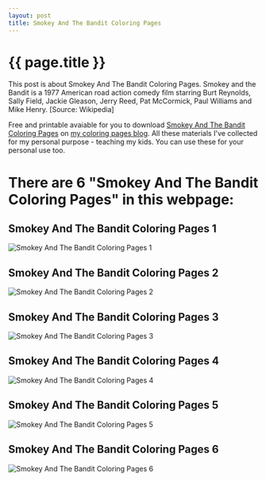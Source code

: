 ```yaml
---
layout: post
title: Smokey And The Bandit Coloring Pages
---
```


{{ page.title }}
================

This post is about Smokey And The Bandit Coloring Pages. Smokey and the Bandit is a 1977 American road action comedy film starring Burt Reynolds, Sally Field, Jackie Gleason, Jerry Reed, Pat McCormick, Paul Williams and Mike Henry. [Source: Wikipedia]

Free and printable avaiable for you to download [Smokey And The Bandit Coloring Pages](https://coloring-pages.github.io/2022/1/12/Smokey-And-The-Bandit-Coloring-Pages.html) on [my coloring pages blog](https://coloring-pages.github.io/). All these materials I've collected for my personal purpose - teaching my kids. You can use these for your personal use too.

# **There are 6 "Smokey And The Bandit Coloring Pages" in this webpage:**

## Smokey And The Bandit Coloring Pages 1

![Smokey And The Bandit Coloring Pages 1](https://coloring-pages.github.io/coloring-pages/Smokey-And-The-Bandit-Coloring-Pages-1.png)

<script async src="https://pagead2.googlesyndication.com/pagead/js/adsbygoogle.js?client=ca-pub-6753140515841889" crossorigin="anonymous"></script> <ins class="adsbygoogle" style="display:block" data-ad-format="autorelaxed" data-ad-client="ca-pub-6753140515841889" data-ad-slot="5405745125"></ins><script>(adsbygoogle = window.adsbygoogle || []).push({}); </script>

## Smokey And The Bandit Coloring Pages 2

![Smokey And The Bandit Coloring Pages 2](https://coloring-pages.github.io/coloring-pages/Smokey-And-The-Bandit-Coloring-Pages-2.png)

## Smokey And The Bandit Coloring Pages 3

![Smokey And The Bandit Coloring Pages 3](https://coloring-pages.github.io/coloring-pages/Smokey-And-The-Bandit-Coloring-Pages-3.png)

## Smokey And The Bandit Coloring Pages 4

![Smokey And The Bandit Coloring Pages 4](https://coloring-pages.github.io/coloring-pages/Smokey-And-The-Bandit-Coloring-Pages-4.png)

## Smokey And The Bandit Coloring Pages 5

![Smokey And The Bandit Coloring Pages 5](https://coloring-pages.github.io/coloring-pages/Smokey-And-The-Bandit-Coloring-Pages-5.png)

## Smokey And The Bandit Coloring Pages 6

![Smokey And The Bandit Coloring Pages 6](https://coloring-pages.github.io/coloring-pages/Smokey-And-The-Bandit-Coloring-Pages-6.png)

<script async src="https://pagead2.googlesyndication.com/pagead/js/adsbygoogle.js?client=ca-pub-6753140515841889" crossorigin="anonymous"></script> <ins class="adsbygoogle" style="display:block" data-ad-format="autorelaxed" data-ad-client="ca-pub-6753140515841889" data-ad-slot="5405745125"></ins><script>(adsbygoogle = window.adsbygoogle || []).push({}); </script>

